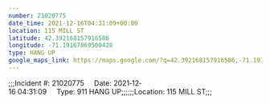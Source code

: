 ```yaml
---
number: 21020775
date_time: 2021-12-16T04:31:09+00:00
location: 115 MILL ST
latitude: 42.392168157916586
longitude: -71.19167869500428
type: HANG UP
google_maps_link: https://maps.google.com/?q=42.392168157916586,-71.19167869500428
---
```


;;;Incident #: 21020775     Date: 2021‐12‐16 04:31:09     Type: 911 HANG UP;;;;;;Location: 115 MILL ST;;;
